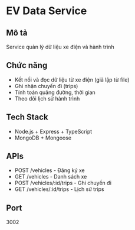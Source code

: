 # EV Data Service

## Mô tả
Service quản lý dữ liệu xe điện và hành trình

## Chức năng
- Kết nối và đọc dữ liệu từ xe điện (giả lập từ file)
- Ghi nhận chuyến đi (trips)
- Tính toán quãng đường, thời gian
- Theo dõi lịch sử hành trình

## Tech Stack
- Node.js + Express + TypeScript
- MongoDB + Mongoose

## APIs
- POST /vehicles - Đăng ký xe
- GET /vehicles - Danh sách xe
- POST /vehicles/:id/trips - Ghi chuyến đi
- GET /vehicles/:id/trips - Lịch sử trips

## Port
3002
